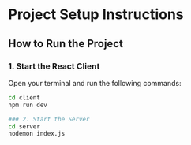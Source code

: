 # Project Setup Instructions

## How to Run the Project

### 1. Start the React Client
Open your terminal and run the following commands:

```bash
cd client
npm run dev

### 2. Start the Server
cd server
nodemon index.js
